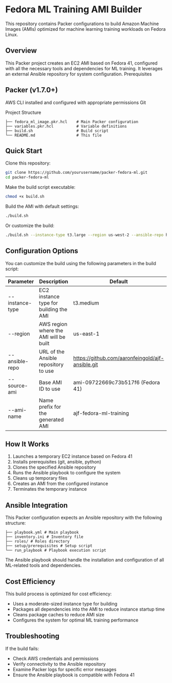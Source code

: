 # Fedora ML Training AMI Builder

This repository contains Packer configurations to build Amazon Machine Images (AMIs) optimized for machine learning training workloads on Fedora Linux.

## Overview

This Packer project creates an EC2 AMI based on Fedora 41, configured with all the necessary tools and dependencies for ML training. It leverages an external Ansible repository for system configuration.
Prerequisites

## Packer (v1.7.0+)

AWS CLI installed and configured with appropriate permissions
Git

Project Structure

```
├── fedora_ml_image.pkr.hcl    # Main Packer configuration
├── variables.pkr.hcl          # Variable definitions
├── build.sh                   # Build script
└── README.md                  # This file
```

## Quick Start

Clone this repository:

```sh
git clone https://github.com/yourusername/packer-fedora-ml.git
cd packer-fedora-ml
```

Make the build script executable:

```sh
chmod +x build.sh
```

Build the AMI with default settings:

```sh
./build.sh
```

Or customize the build:

```sh
./build.sh --instance-type t3.large --region us-west-2 --ansible-repo https://github.com/yourname/your-ansible-repo.git
```

## Configuration Options

You can customize the build using the following parameters in the build script:

| Parameter       | Description                            | Default                                          |
| --------------- | -------------------------------------- | ------------------------------------------------ |
| --instance-type | EC2 instance type for building the AMI | t3.medium                                        |
| --region        | AWS region where the AMI will be built | us-east-1                                        |
| --ansible-repo  | URL of the Ansible repository to use   | https://github.com/aaronfeingold/ajf-ansible.git |
| --source-ami    | Base AMI ID to use                     | ami-09722669c73b517f6 (Fedora 41)                |
| --ami-name      | Name prefix for the generated AMI      | ajf-fedora-ml-training                           |

## How It Works

1. Launches a temporary EC2 instance based on Fedora 41
2. Installs prerequisites (git, ansible, python)
3. Clones the specified Ansible repository
4. Runs the Ansible playbook to configure the system
5. Cleans up temporary files
6. Creates an AMI from the configured instance
7. Terminates the temporary instance

## Ansible Integration

This Packer configuration expects an Ansible repository with the following structure:

```
├── playbook.yml # Main playbook
├── inventory.ini # Inventory file
├── roles/ # Roles directory
├── setup/prerequisites # Setup script
└── run_playbook # Playbook execution script
```

The Ansible playbook should handle the installation and configuration of all ML-related tools and dependencies.

## Cost Efficiency

This build process is optimized for cost efficiency:

- Uses a moderate-sized instance type for building
- Packages all dependencies into the AMI to reduce instance startup time
- Cleans package caches to reduce AMI size
- Configures the system for optimal ML training performance

## Troubleshooting

If the build fails:

- Check AWS credentials and permissions
- Verify connectivity to the Ansible repository
- Examine Packer logs for specific error messages
- Ensure the Ansible playbook is compatible with Fedora 41
